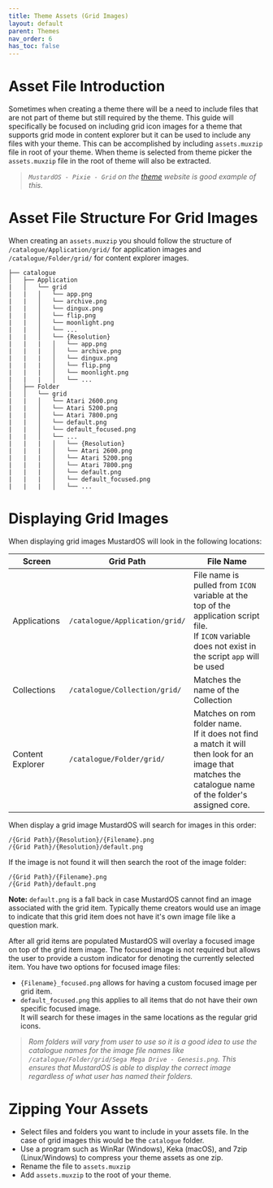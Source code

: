 ```yaml
---
title: Theme Assets (Grid Images)
layout: default
parent: Themes
nav_order: 6
has_toc: false
---
```


# Asset File Introduction

Sometimes when creating a theme there will be a need to include files that are not part of theme but still required by
the theme. This guide will specifically be focused on including grid icon images for a theme that supports grid mode in
content explorer but it can be used to include any files with your theme. This can be accomplished by
including `assets.muxzip` file in root of your theme. When theme is selected from theme picker the `assets.muxzip` file
in the root of theme will also be extracted.

> *`MustardOS - Pixie - Grid` on the [theme](https://theme.muos.dev/) website is good example of this.*

# Asset File Structure For Grid Images

When creating an `assets.muxzip` you should follow the structure of `/catalogue/Application/grid/` for application
images and `/catalogue/Folder/grid/` for content explorer images.

```
├── catalogue
│   ├── Application
|   │   └── grid
|   |   │   └── app.png
|   |   │   └── archive.png
|   |   │   └── dingux.png
|   |   │   └── flip.png
|   |   │   └── moonlight.png
|   |   │   └── ...
|   |   │   └── {Resolution}
|   |   |   │   └── app.png
|   |   |   │   └── archive.png
|   |   |   │   └── dingux.png
|   |   |   │   └── flip.png
|   |   |   │   └── moonlight.png
|   |   |   │   └── ...
│   ├── Folder
|   │   └── grid
|   |   │   └── Atari 2600.png
|   |   │   └── Atari 5200.png
|   |   │   └── Atari 7800.png
|   |   │   └── default.png
|   |   │   └── default_focused.png
|   |   │   └── ...
|   |   |   │   └── {Resolution}
|   |   |   │   └── Atari 2600.png
|   |   |   │   └── Atari 5200.png
|   |   |   │   └── Atari 7800.png
|   |   |   │   └── default.png
|   |   |   │   └── default_focused.png
|   |   |   │   └── ...
```

# Displaying Grid Images

When displaying grid images MustardOS will look in the following locations:

| Screen           | Grid Path                      | File Name                                                                                                                                                   |
|------------------|--------------------------------|-------------------------------------------------------------------------------------------------------------------------------------------------------------|
| Applications     | `/catalogue/Application/grid/` | File name is pulled from `ICON` variable at the top of the application script file. <br> If `ICON` variable does not exist in the script `app` will be used |
| Collections      | `/catalogue/Collection/grid/`  | Matches the name of the Collection                                                                                                                          |
| Content Explorer | `/catalogue/Folder/grid/`      | Matches on rom folder name.<br> If it does not find a match it will then look for an image that matches the catalogue name of the folder's assigned core.   |

When display a grid image MustardOS will search for images in this order:

`/{Grid Path}/{Resolution}/{Filename}.png`<br>
`/{Grid Path}/{Resolution}/default.png`

If the image is not found it will then search the root of the image folder:

`/{Grid Path}/{Filename}.png`<br>
`/{Grid Path}/default.png`

**Note:** `default.png` is a fall back in case MustardOS cannot find an image associated with the grid item. Typically
theme creators would use an image to indicate that this grid item does not have it's own image file like a question
mark.

After all grid items are populated MustardOS will overlay a focused image on top of the grid item image. The focused
image is not required but allows the user to provide a custom indicator for denoting the currently selected item. You
have two options for focused image files:

* `{Filename}_focused.png` allows for having a custom focused image per grid item.
* `default_focused.png` this applies to all items that do not have their own specific focused image.  
  It will search for these images in the same locations as the regular grid icons.

> *Rom folders will vary from user to use so it is a good idea to use the catalogue names for the image file names
like `/catalogue/Folder/grid/Sega Mega Drive - Genesis.png`. This ensures that MustardOS is able to display the correct
image regardless of what user has named their folders.*

# Zipping Your Assets

- Select files and folders you want to include in your assets file. In the case of grid images this would be
  the `catalogue` folder.
- Use a program such as WinRar (Windows), Keka (macOS), and 7zip (Linux/Windows) to compress your theme assets as one
  zip.
- Rename the file to `assets.muxzip`
- Add `assets.muxzip` to the root of your theme.
